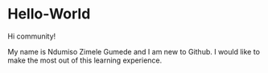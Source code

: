 # Hello-World

Hi community!

My name is Ndumiso Zimele Gumede and I am new to Github.
I would like to make the most out of this learning experience.
